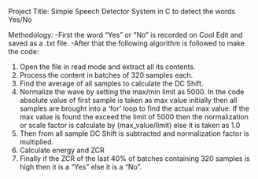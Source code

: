 Project Title: Simple Speech Detector System in C to detect the words Yes/No

Methodology:
-First the word “Yes” or “No” is recorded on Cool Edit and saved as a .txt file.
-After that the following algorithm is followed to make the code:
1. Open the file in read mode and extract all its contents.
2. Process the content in batches of 320 samples each.
3. Find the average of all samples to calculate the DC Shift.
4. Normalize the wave by setting the max/min limit as 5000. In the code absolute value of first sample is taken as max value initially then all samples are brought into a ‘for’ loop to find the actual max value. If the max value is found the exceed the limit of 5000 then the normalization or scale factor is calculate by (max_value/limit) else it is taken as 1.0
5. Then from all sample DC Shift is subtracted and normalization factor is multiplied.
6. Calculate energy and ZCR
7. Finally if the ZCR of the last 40% of batches containing 320 samples is high then it is a “Yes” else it is a “No”.

